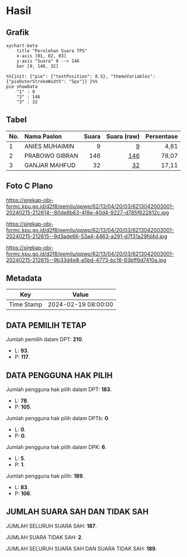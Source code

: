 # Hasil

## Grafik

```mermaid
xychart-beta
    title "Perolehan Suara TPS"
    x-axis [01, 02, 03]
    y-axis "Suara" 0 --> 146
    bar [9, 146, 32]
```

```mermaid
%%{init: {"pie": {"textPosition": 0.5}, "themeVariables": {"pieOuterStrokeWidth": "5px"}} }%%
pie showData
    "1" : 9
    "2" : 146
    "3" : 32
```

## Tabel

| No. | Nama Paslon    | Suara | Suara (raw) | Persentase |
|:--- |:-------------- | -----:| -----------:| ----------:|
| 1   | ANIES MUHAIMIN | 9     | [9][p-1]    | 4,81       |
| 2   | PRABOWO GIBRAN | 146   | [146][p-2]  | 78,07      |
| 3   | GANJAR MAHFUD  | 32    | [32][p-3]   | 17,11      |


[p-1]: https://github.com/gigit-pemilu/pemilu-2024-62-kalimantan-tengah/blob/main/pilpres/hitung-suara/sub/62-kalimantan-tengah/sub/13-barito-timur/sub/04-awang/sub/2003-hayaping/sub/001-tps/sub/paslon-1.txt
[p-2]: https://github.com/gigit-pemilu/pemilu-2024-62-kalimantan-tengah/blob/main/pilpres/hitung-suara/sub/62-kalimantan-tengah/sub/13-barito-timur/sub/04-awang/sub/2003-hayaping/sub/001-tps/sub/paslon-2.txt
[p-3]: https://github.com/gigit-pemilu/pemilu-2024-62-kalimantan-tengah/blob/main/pilpres/hitung-suara/sub/62-kalimantan-tengah/sub/13-barito-timur/sub/04-awang/sub/2003-hayaping/sub/001-tps/sub/paslon-3.txt

## Foto C Plano

https://sirekap-obj-formc.kpu.go.id/d2f8/pemilu/ppwp/62/13/04/20/03/6213042003001-20240215-212614--80de8b63-4f8e-40d4-9227-d785f622812c.jpg

https://sirekap-obj-formc.kpu.go.id/d2f8/pemilu/ppwp/62/13/04/20/03/6213042003001-20240215-212615--9d3ade66-53a4-4463-a291-d7f31a29fd4d.jpg

https://sirekap-obj-formc.kpu.go.id/d2f8/pemilu/ppwp/62/13/04/20/03/6213042003001-20240215-212615--9b33d4e8-a5bd-4773-bc16-93bff6d7410a.jpg


## Metadata

| Key        | Value               |
| ---------- | ------------------- |
| Time Stamp | 2024-02-19 08:00:00 |


## DATA PEMILIH TETAP

Jumlah pemilih dalam DPT: **210**.
 * L: **93**.
 * P: **117**.

## DATA PENGGUNA HAK PILIH

Jumlah pengguna hak pilih dalam DPT: **183**.
 * L: **78**.
 * P: **105**.

Jumlah pengguna hak pilih dalam DPTb: **0**.
 * L: **0**.
 * P: **0**.

Jumlah pengguna hak pilih dalam DPK: **6**.
 * L: **5**.
 * P: **1**.

Jumlah pengguna hak pilih: **189**.
 * L: **83**.
 * P: **106**.

## JUMLAH SUARA SAH DAN TIDAK SAH

JUMLAH SELURUH SUARA SAH: **187**.

JUMLAH SUARA TIDAK SAH: **2**.

JUMLAH SELURUH SUARA SAH DAN SUARA TIDAK SAH: **189**.


